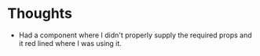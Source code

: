 # Thoughts

-   Had a component where I didn't properly supply the required props and it red lined where I was using it.
